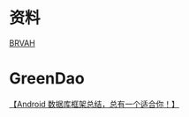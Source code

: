 # 资料

[BRVAH](https://github.com/CymChad/BaseRecyclerViewAdapterHelper)

# GreenDao


[【Android 数据库框架总结，总有一个适合你！】](https://blog.csdn.net/da_caoyuan/article/details/61414626)